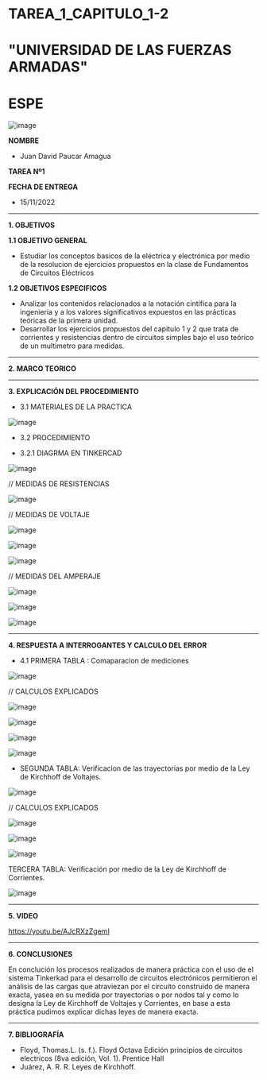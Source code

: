 # TAREA_1_CAPITULO_1-2


# "UNIVERSIDAD DE LAS FUERZAS ARMADAS"
# ESPE

![image](https://user-images.githubusercontent.com/116772918/200762591-a164d8db-c02e-4269-8bb4-0bc4c810d79f.png)

**NOMBRE**
 
* Juan David Paucar Amagua

**TAREA Nº1**

**FECHA DE ENTREGA**
* 15/11/2022
--------------------------------------------------------------------------------------------------------------------------------------------------------------------------------------

**1. OBJETIVOS**

**1.1  OBJETIVO GENERAL**

* Estudiar los conceptos basicos de la eléctrica y electrónica por medio de la resolucion de ejercicios propuestos en la clase de Fundamentos de Circuitos Eléctricos

**1.2  OBJETIVOS ESPECIFICOS**

* Analizar los contenidos relacionados a la notación cintífica para la ingenieria y a los valores significativos expuestos en las prácticas teóricas de la primera unidad.
* Desarrollar los ejercicios propuestos del capitulo 1 y 2 que trata de  corrientes y resistencias dentro de circuitos simples bajo el uso teórico de un multimetro para medidas.
--------------------------------------------------------------------------------------------------------------------------------------------------------------------------------------
**2. MARCO TEORICO**







--------------------------------------------------------------------------------------------------------------------------------------------------------------------------------------
**3. EXPLICACIÓN DEL PROCEDIMIENTO**

* 3.1 MATERIALES DE LA PRACTICA

![image](https://user-images.githubusercontent.com/116772918/201215190-89cd44b5-edd6-4d3a-90df-6818f95472ce.png)

* 3.2 PROCEDIMIENTO

* 3.2.1 DIAGRMA EN TINKERCAD

![image](https://user-images.githubusercontent.com/116772918/201216346-c1b8ec56-0ac9-422a-86fd-7c00cff980f8.png)

// MEDIDAS DE RESISTENCIAS 

![image](https://user-images.githubusercontent.com/116772918/201217657-672682f3-907e-4c6d-80b2-909a9fd2db84.png)

// MEDIDAS DE VOLTAJE 

![image](https://user-images.githubusercontent.com/116772918/201218230-41626c40-0b02-4547-b427-ca6ce35fbd77.png)

![image](https://user-images.githubusercontent.com/116772918/201218265-f69df9f7-c5b5-4448-8d8f-7e11261b64ac.png)

![image](https://user-images.githubusercontent.com/116772918/201218358-682b689e-c569-40f6-ae95-415f9dfe719d.png)


// MEDIDAS DEL AMPERAJE 

![image](https://user-images.githubusercontent.com/116772918/201401461-435da11e-43e4-4e3e-b503-62f94a8ff0ce.png)

![image](https://user-images.githubusercontent.com/116772918/201218653-c5c6d515-3b90-4c78-a24b-80f33baf98aa.png)

![image](https://user-images.githubusercontent.com/116772918/201218892-8140c610-234a-43a9-ac3c-5187a551315b.png)




--------------------------------------------------------------------------------------------------------------------------------------------------------------------------------------
**4. RESPUESTA A INTERROGANTES Y CALCULO DEL ERROR**



* 4.1 PRIMERA TABLA : Comaparacion de mediciones 

![image](https://user-images.githubusercontent.com/116772918/201261255-353188b4-cf51-4be1-905e-d4047487ec80.png)


// CALCULOS EXPLICADOS 


![image](https://user-images.githubusercontent.com/116772918/201228154-996fab2c-97f4-41a0-a343-929305589bcd.png)

![image](https://user-images.githubusercontent.com/116772918/201228190-18ab745f-f713-46fc-9df7-cf144cde9fbd.png)


![image](https://user-images.githubusercontent.com/116772918/201231737-ed85ab22-4df5-4eb9-bec9-bbb64c0da0ea.png)

![image](https://user-images.githubusercontent.com/116772918/201231786-69a05e7e-e8e4-42f1-99cf-e31a8d6825d1.png)


* SEGUNDA TABLA: Verificacion de las trayectorias por medio de la Ley de Kirchhoff de Voltajes.


![image](https://user-images.githubusercontent.com/116772918/201263093-a9a27430-612c-47cb-b6e4-6bd22d31cbba.png)


// CALCULOS EXPLICADOS 

![image](https://user-images.githubusercontent.com/116772918/201263232-933de152-be6a-444a-9840-533c4a86b59f.png)

![image](https://user-images.githubusercontent.com/116772918/201263314-971a40a0-305d-4622-aace-5e25bc252cc4.png)

![image](https://user-images.githubusercontent.com/116772918/201263363-9139caba-5f54-459c-96a7-825133fc55ea.png)



TERCERA TABLA: Verificación por medio de la Ley de Kirchhoff de Corrientes.


![image](https://user-images.githubusercontent.com/116772918/201264612-bf33bf52-783b-4087-b994-bd0a0c914eed.png)



--------------------------------------------------------------------------------------------------------------------------------------------------------------------------------------

**5. VIDEO**

https://youtu.be/AJcRXzZgemI

--------------------------------------------------------------------------------------------------------------------------------------------------------------------------------------

**6. CONCLUSIONES**

En conclución los procesos realizados de manera práctica con el uso de el sistema Tinkerkad para el desarrollo de circuitos electrónicos permitieron el análisis de las
cargas que atraviezan por el circuito construido de manera exacta, yasea en su medida por trayectorias o por nodos tal y como lo designa la Ley de Kirchhoff de
Voltajes y Corrientes, en base a esta práctica pudimos explicar dichas leyes de manera exacta.


----------------------------------------------------------------------------------------------------------------------------------------------------------------------------------------

**7. BIBLIOGRAFÍA**
* Floyd, Thomas.L. (s. f.). Floyd Octava Edición principios de circuitos electricos (8va edición, Vol. 1). Prentice Hall
* Juárez, A. R. R. Leyes de Kirchhoff.
